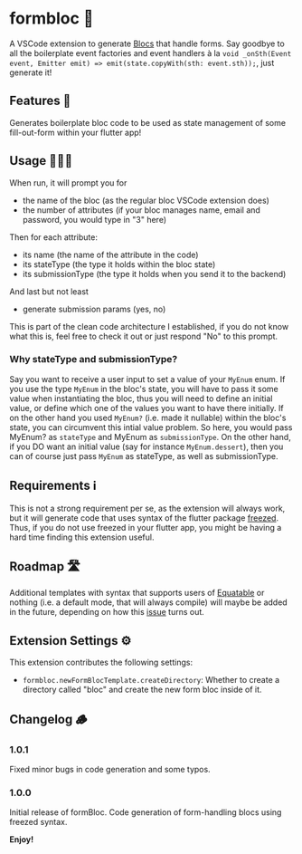 # formbloc 📝

A VSCode extension to generate [Blocs](https://pub.dev/packages/bloc) that handle forms. Say goodbye to all the boilerplate event factories and event handlers à la ```void _onSth(Event event, Emitter emit) => emit(state.copyWith(sth: event.sth));```, just generate it!

## Features 🚀

Generates boilerplate bloc code to be used as state management of some fill-out-form within your flutter app!

## Usage 👨🏻‍💻

When run, it will prompt you for

- the name of the bloc (as the regular bloc VSCode extension does)
- the number of attributes (if your bloc manages name, email and password, you would type in "3" here)

Then for each attribute:
- its name (the name of the attribute in the code)
- its stateType (the type it holds within the bloc state)
- its submissionType (the type it holds when you send it to the backend)

And last but not least
- generate submission params (yes, no)

This is part of the clean code architecture I established, if you do not know what this is, feel free to check it out or just respond "No" to this prompt.

### Why stateType and submissionType?

Say you want to receive a user input to set a value of your ```MyEnum``` enum. If you use the type ```MyEnum``` in the bloc's state, you will have to pass it some value when instantiating the bloc, thus you will need to define an initial value, or define which one of the values you want to have there initially. If on the other hand you used ```MyEnum?``` (i.e. made it nullable) within the bloc's state, you can circumvent this intial value problem. So here, you would pass MyEnum? as ```stateType``` and MyEnum as ```submissionType```. On the other hand, if you DO want an initial value (say for instance ```MyEnum.dessert```), then you can of course just pass ```MyEnum``` as stateType, as well as submissionType.

## Requirements ℹ️

This is not a strong requirement per se, as the extension will always work, but it will generate code that uses syntax of the flutter package [freezed](https://pub.dev/packages/freezed). Thus, if you do not use freezed in your flutter app, you might be having a hard time finding this extension useful.

## Roadmap 🛣

Additional templates with syntax that supports users of [Equatable](https://pub.dev/packages?q=equatable) or nothing (i.e. a default mode, that will always compile) will maybe be added in the future, depending on how this [issue](https://github.com/felangel/bloc/issues/3466) turns out.

## Extension Settings ⚙️

This extension contributes the following settings:

- `formbloc.newFormBlocTemplate.createDirectory`: Whether to create a directory called "bloc" and create the new form bloc inside of it.

## Changelog 🪵

### 1.0.1

Fixed minor bugs in code generation and some typos.

### 1.0.0

Initial release of formBloc. Code generation of form-handling blocs using freezed syntax.

**Enjoy!**
